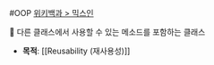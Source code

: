 #OOP 
[위키백과 > 믹스인](https://ko.wikipedia.org/wiki/%EB%AF%B9%EC%8A%A4%EC%9D%B8)

📌 다른 클래스에서 사용할 수 있는 메소드를 포함하는 클래스 
- **목적**: [[Reusability (재사용성)]] 

